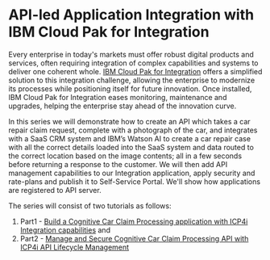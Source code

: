 # API-led Application Integration with IBM Cloud Pak for Integration

Every enterprise in today's markets must offer robust digital products and services, often requiring integration of complex capabilities and systems to deliver one coherent whole. [IBM Cloud Pak for Integration](https://cloud.ibm.com/docs/cloud-pak-integration?topic=cloud-pak-integration-getting-started) offers a simplified solution to this integration challenge, allowing the enterprise to modernize its processes while positioning itself for future innovation. Once installed, IBM Cloud Pak for Integration eases monitoring, maintenance and upgrades, helping the enterprise stay ahead of the innovation curve.

In this series we will demonstrate how to create an API which takes a car repair claim request, complete with a photograph of the car, and integrates with a SaaS CRM system and IBM’s Watson AI to create a car repair case with all the correct details loaded into the SaaS system and data routed to the correct location based on the image contents; all in a few seconds before returning a response to the customer. We will then add API management capabilities to our Integration application, apply security and rate-plans and publish it to Self-Service Portal. We'll show how applications are registered to API server.

The series will consist of two tutorials as follows:

1. Part1 - [Build a Cognitive Car Claim Processing application with ICP4i Integration capabilities](https://github.com/IBM/api-led-integration-using-ibm-cloud-pak-for-integration/tree/master/Application-Integration) and
2. Part2 - [Manage and Secure Cognitive Car Claim Processing API with ICP4i API Lifecycle Management](https://github.com/IBM/api-led-integration-using-ibm-cloud-pak-for-integration/tree/master/API-Management)

